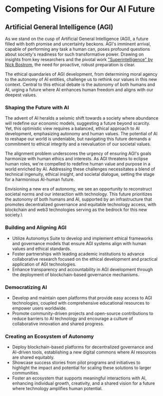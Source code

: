 # Competing Visions for Our AI Future

## Artificial General Intelligence (AGI)

As we stand on the cusp of Artificial General Intelligence (AGI), a future filled with both promise and uncertainty beckons. AGI's imminent arrival, capable of performing any task a human can, poses profound questions about society's readiness for such transformative power. Drawing on insights from key researchers and the pivotal work ["Superintelligence" by Nick Bostrom](https://dorshon.com/wp-content/uploads/2017/05/superintelligence-paths-dangers-strategies-by-nick-bostrom.pdf), the need for proactive, robust preparation is clear.&#x20;

The ethical quandaries of AGI development, from determining moral agency to the autonomy of AI entities, challenge us to rethink our values in this new context. Central to this ethical debate is the autonomy of both humans and AI, urging a future where AI enhances human freedom and aligns with our deepest values.

### **Shaping the Future with AI**

The advent of AI heralds a seismic shift towards a society where abundance will redefine our economic models, suggesting a future beyond scarcity. Yet, this optimistic view requires a balanced, ethical approach to AI development, emphasizing autonomy and human values. The potential of AI to reshape our world is undeniable, but navigating this future demands a commitment to ethical integrity and a reevaluation of our societal values.

The alignment problem underscores the urgency of ensuring AGI's goals harmonize with human ethics and interests. As AGI threatens to eclipse human roles, we're compelled to redefine human value and purpose in a world enriched by AI. Addressing these challenges necessitates a blend of technical ingenuity, ethical insight, and societal dialogue, setting the stage for a harmonious AI-human future.

Envisioning a new era of autonomy, we see an opportunity to reconstruct societal norms and our interaction with technology. This future prioritizes the autonomy of both humans and AI, supported by an infrastructure that promotes decentralized governance and equitable technology access, with blockchain and web3 technologies serving as the bedrock for this new society.\


### **Building and Aligning AGI**

* Utilize Autonomys Suite to develop and implement ethical frameworks and governance models that ensure AGI systems align with human values and ethical standards.
* Foster partnerships with leading academic institutions to advance collaborative research focused on the ethical development and practical application of AGI technologies.
* Enhance transparency and accountability in AGI development through the deployment of blockchain-based governance mechanisms.

### **Democratizing AI**

* Develop and maintain open platforms that provide easy access to AGI technologies, coupled with comprehensive educational resources to empower users worldwide.
* Promote community-driven projects and open-source contributions to reduce barriers to AI technology and encourage a culture of collaborative innovation and shared progress.

### **Creating an Ecosystem of Autonomy**

* Deploy blockchain-based platforms for decentralized governance and AI-driven tools, establishing a new digital commons where AI resources are shared equitably.
* Showcase success stories from pilot programs and initiatives to highlight the impact and potential for scaling these solutions to larger communities.
* Foster an ecosystem that supports meaningful interactions with AI, enhancing individual growth, creativity, and a shared vision for a future where technology amplifies human potential.

